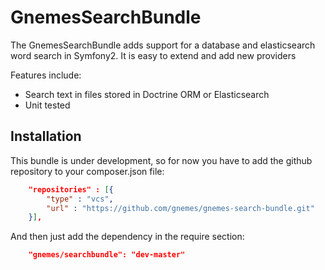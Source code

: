 GnemesSearchBundle
==================

The GnemesSearchBundle adds support for a database and elasticsearch word search in Symfony2.
It is easy to extend and add new providers 

Features include:

- Search text in files stored in Doctrine ORM or Elasticsearch
- Unit tested

Installation
------------

This bundle is under development, so for now you have to add the github repository to your composer.json file:

```json
    "repositories" : [{
        "type" : "vcs",
        "url" : "https://github.com/gnemes/gnemes-search-bundle.git"
    }],
```

And then just add the dependency in the require section:

```json
    "gnemes/searchbundle": "dev-master"
```
